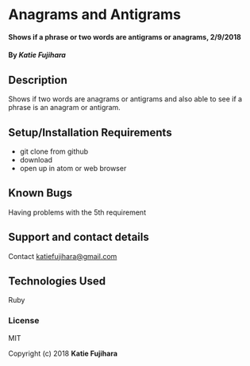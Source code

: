# Anagrams and Antigrams

#### Shows if a phrase or two words are antigrams or anagrams, 2/9/2018

#### By _**Katie Fujihara**_

## Description

Shows if two words are anagrams or antigrams and also able to see if a phrase is an anagram or antigram.

## Setup/Installation Requirements

* git clone from github
* download
* open up in atom or web browser

## Known Bugs

Having problems with the 5th requirement

## Support and contact details

Contact katiefujihara@gmail.com

## Technologies Used

Ruby

### License

MIT

Copyright (c) 2018 **Katie Fujihara**
